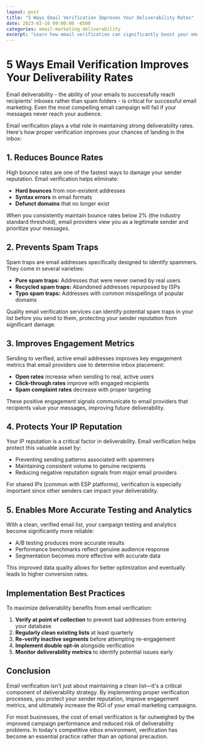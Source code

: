 ```yaml
---
layout: post
title: "5 Ways Email Verification Improves Your Deliverability Rates"
date: 2023-03-10 09:00:00 -0500
categories: email-marketing deliverability
excerpt: "Learn how email verification can significantly boost your email deliverability rates and improve campaign performance."
---
```


# 5 Ways Email Verification Improves Your Deliverability Rates

Email deliverability - the ability of your emails to successfully reach recipients' inboxes rather than spam folders - is critical for successful email marketing. Even the most compelling email campaign will fail if your messages never reach your audience.

Email verification plays a vital role in maintaining strong deliverability rates. Here's how proper verification improves your chances of landing in the inbox:

## 1. Reduces Bounce Rates

High bounce rates are one of the fastest ways to damage your sender reputation. Email verification helps eliminate:

- **Hard bounces** from non-existent addresses
- **Syntax errors** in email formats
- **Defunct domains** that no longer exist

When you consistently maintain bounce rates below 2% (the industry standard threshold), email providers view you as a legitimate sender and prioritize your messages.

## 2. Prevents Spam Traps

Spam traps are email addresses specifically designed to identify spammers. They come in several varieties:

- **Pure spam traps:** Addresses that were never owned by real users
- **Recycled spam traps:** Abandoned addresses repurposed by ISPs
- **Typo spam traps:** Addresses with common misspellings of popular domains

Quality email verification services can identify potential spam traps in your list before you send to them, protecting your sender reputation from significant damage.

## 3. Improves Engagement Metrics

Sending to verified, active email addresses improves key engagement metrics that email providers use to determine inbox placement:

- **Open rates** increase when sending to real, active users
- **Click-through rates** improve with engaged recipients
- **Spam complaint rates** decrease with proper targeting

These positive engagement signals communicate to email providers that recipients value your messages, improving future deliverability.

## 4. Protects Your IP Reputation

Your IP reputation is a critical factor in deliverability. Email verification helps protect this valuable asset by:

- Preventing sending patterns associated with spammers
- Maintaining consistent volume to genuine recipients
- Reducing negative reputation signals from major email providers

For shared IPs (common with ESP platforms), verification is especially important since other senders can impact your deliverability.

## 5. Enables More Accurate Testing and Analytics

With a clean, verified email list, your campaign testing and analytics become significantly more reliable:

- A/B testing produces more accurate results
- Performance benchmarks reflect genuine audience response
- Segmentation becomes more effective with accurate data

This improved data quality allows for better optimization and eventually leads to higher conversion rates.

## Implementation Best Practices

To maximize deliverability benefits from email verification:

1. **Verify at point of collection** to prevent bad addresses from entering your database
2. **Regularly clean existing lists** at least quarterly
3. **Re-verify inactive segments** before attempting re-engagement
4. **Implement double opt-in** alongside verification
5. **Monitor deliverability metrics** to identify potential issues early

## Conclusion

Email verification isn't just about maintaining a clean list—it's a critical component of deliverability strategy. By implementing proper verification processes, you protect your sender reputation, improve engagement metrics, and ultimately increase the ROI of your email marketing campaigns.

For most businesses, the cost of email verification is far outweighed by the improved campaign performance and reduced risk of deliverability problems. In today's competitive inbox environment, verification has become an essential practice rather than an optional precaution.